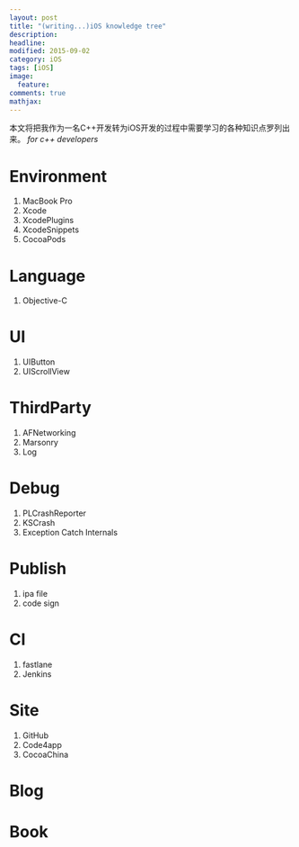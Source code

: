 ```yaml
---
layout: post
title: "(writing...)iOS knowledge tree"
description:
headline:
modified: 2015-09-02
category: iOS
tags: [iOS]
image:
  feature:
comments: true
mathjax:
---
```


本文将把我作为一名C++开发转为iOS开发的过程中需要学习的各种知识点罗列出来。
*for c++ developers*

# Environment

1. MacBook Pro
1. Xcode
1. XcodePlugins
1. XcodeSnippets
1. CocoaPods

# Language

1. Objective-C

# UI

1. UIButton
1. UIScrollView

# ThirdParty

1. AFNetworking
1. Marsonry
1. Log

# Debug

1. PLCrashReporter
1. KSCrash
1. Exception Catch Internals

# Publish

1. ipa file
1. code sign

# CI

1. fastlane
1. Jenkins


# Site
1. GitHub
1. Code4app
1. CocoaChina

# Blog

# Book
